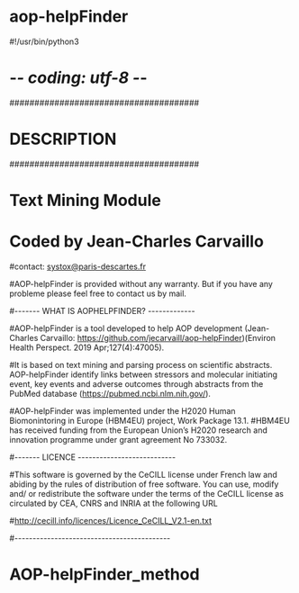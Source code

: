 # aop-helpFinder

#!/usr/bin/python3
# -*- coding: utf-8 -*-

######################################
# DESCRIPTION
######################################

# Text Mining Module
# Coded by Jean-Charles Carvaillo

#contact: systox@paris-descartes.fr


#AOP-helpFinder is provided without any warranty. But if you have any probleme please feel free to contact us by mail.

#------- WHAT IS AOPHELPFINDER? -------------

#AOP-helpFinder is a tool developed to help AOP development (Jean-Charles Carvaillo: https://github.com/jecarvaill/aop-helpFinder)(Environ Health Perspect. 2019 Apr;127(4):47005).

#It is based on text mining and parsing process on scientific abstracts. AOP-helpFinder identify links between stressors and molecular initiating event, key events and adverse outcomes through abstracts from the PubMed database (https://pubmed.ncbi.nlm.nih.gov/). 

#AOP-helpFinder was implemented under the H2020 Human Biomonintoring in Europe (HBM4EU) project, Work Package 13.1.
#HBM4EU has received funding from the European Union’s H2020 research and innovation programme under grant agreement No 733032.

#------- LICENCE ---------------------------

#This software is governed by the CeCILL license under French law and abiding by the rules of distribution of free software.  You can  use,  modify and/ or redistribute the software under the terms of the CeCILL license as circulated by CEA, CNRS and INRIA at the following URL

#http://cecill.info/licences/Licence_CeCILL_V2.1-en.txt

#-------------------------------------------
# AOP-helpFinder_method
